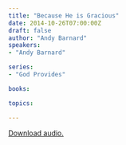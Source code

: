 ```yaml
---
title: "Because He is Gracious"
date: 2014-10-26T07:00:00Z
draft: false
author: "Andy Barnard"
speakers:
- "Andy Barnard"

series:
- "God Provides"

books:

topics:

---
```

[Download audio.](https://s3-eu-west-1.amazonaws.com/mannacloud/audio/2014-10-26_BecauseHiIsGracious.mp3)